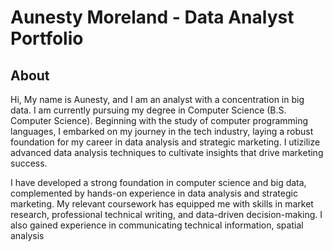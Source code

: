 # Aunesty Moreland - Data Analyst Portfolio

## About
Hi, My name is Aunesty, and I am an analyst with a concentration in big data. I am currently pursuing my degree in Computer Science (B.S. Computer Science). Beginning with the study of computer programming languages, I embarked on my journey in the tech industry, laying a robust foundation for my career in data analysis and strategic marketing. I utizilize advanced data analysis techniques to cultivate insights that drive marketing success. 

I have developed a strong foundation in computer science and big data, complemented by hands-on experience in data analysis and strategic marketing. My relevant coursework has equipped me with skills in market research, professional technical writing, and data-driven decision-making. I also gained experience in communicating technical information, spatial analysis



